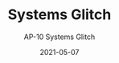 ---
image_primary: "img/AP_SystemsGlitch_Art.jpg"
image_secondary: "img/AP_Systems+Glitch_Interior.jpg"
subtitle: "AP-10 Systems Glitch"
tags: 
  - "Wall Coverings"
title: "Systems Glitch"
href: "https://www.areaenvironments.com/order/ap10"
designer: "Andrea Pramuk"
category: "Wall Coverings"
manufacturer: "Area Environments"
slug: "/manufacturers/area-environments/wall-coverings/andrea-pramuk-systems-glitch"
date: "2021-05-07"
---